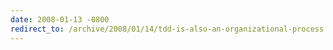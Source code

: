 ```yaml
---
date: 2008-01-13 -0800
redirect_to: /archive/2008/01/14/tdd-is-also-an-organizational-process.aspx/
---
```

